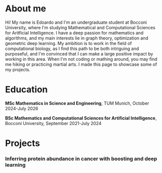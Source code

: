 # About me
Hi! My name is Edoardo and I'm an undergraduate student at Bocconi University, where I'm studying Mathematical and Computational Sciences for Aritficial Intelligence. I have a deep passion for mathematics and algorithms, and my main interests lie in graph theory, optimization and geometric deep learning. My ambition is to work in the field of computational biology, as I find this path to be both intriguing and purposeful, and I'm convinced that I can make a large positive impact by working in this area. When I'm not coding or mathing around, you may find me hiking or practicing martial arts. I made this page to showcase some of my projects.

# Education

**MSc Mathematics in Science and Engineering**, TUM Munich, October 2024-July 2026

**BSc Mathematics and Computational Sciences for Artificial Intelligence**, Bocconi University, September 2021-July 2024

# Projects
### Inferring protein abundance in cancer with boosting and deep learning

